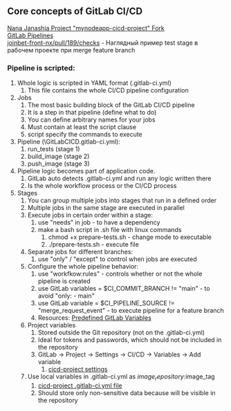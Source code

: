 ## Core concepts of GitLab CI/CD
[Nana Janashia Project "mynodeapp-cicd-project" Fork](https://gitlab.com/JavaScriptonit/mynodeapp-cicd-project)\
[GitLab Pipelines](https://gitlab.com/JavaScriptonit/mynodeapp-cicd-project/-/pipelines)\
[joinbet-front-nx/pull/189/checks](https://github.com/joinbet/joinbet-front-nx/pull/189/checks) - Наглядный пример test stage в рабочем проекте при merge feature branch

### Pipeline is scripted:
1. Whole logic is scripted in YAML format (.gitlab-ci.yml)
   1. This file contains the whole CI/CD pipeline configuration
2. Jobs
   1. The most basic building block of the GitLab CI/CD pipeline
   2. It is a step in that pipeline (define what to do)
   3. You can define arbitrary names for your jobs
   4. Must contain at least the script clause
   5. script specify the commands to execute
3. Pipeline (\GitLabCICD\.gitlab-ci.yml):
   1. run_tests (stage 1)
   2. build_image (stage 2)
   3. push_image (stage 3)
4. Pipeline logic becomes part of application code. 
   1. GitLab auto detects .gitlab-ci.yml and run any logic written there
   2. Is the whole workflow process or the CI/CD process
5. Stages
   1. You can group multiple jobs into stages that run in a defined order
   2. Multiple jobs in the same stage are executed in parallel
   3. Execute jobs in certain order within a stage:
      1. use "needs" in job - to have a dependency 
      2. make a bash script in .sh file with linux commands
         1. chmod +x prepare-tests.sh - change mode to executable
         2. ./prepare-tests.sh - execute file
   4. Separate jobs for different branches:
      1. use "only" / "except" to control when jobs are executed
   5. Configure the whole pipeline behavior:
      1. use "workfkow:rules" - controls whether or not the whole pipeline is created
      2. use GitLab variables = $CI_COMMIT_BRANCH != "main" - to avoid "only: - main"
      3. use GitLab variable = $CI_PIPELINE_SOURCE != "merge_request_event" - to execute pipeline for a feature branch
      4. Resources: [Predefined GitLab Variables](https://docs.gitlab.com/ee/ci/variables/predefined_variables.html)
   6. Project variables
      1. Stored outside the Git repository (not on the .gitlab-ci.yml)
      2. Ideal for tokens and passwords, which should not be included in the repository
      3. GitLab -> Project -> Settings -> CI/CD -> Variables -> Add variable
         1. [cicd-project settings](https://gitlab.com/JavaScriptonit/mynodeapp-cicd-project/-/settings/ci_cd)
   7. Use local variables in .gitlab-ci.yml as $image_repository:$image_tag
      1. [cicd-project .gitlab-ci.yml file](https://gitlab.com/JavaScriptonit/mynodeapp-cicd-project/-/blob/main/.gitlab-ci.yml)
      2. Should store only non-sensitive data because will be visible in the repository